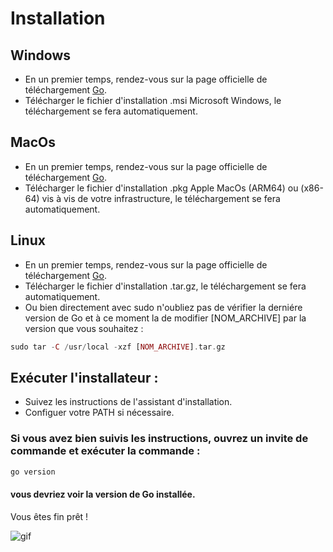 # Installation

## Windows 

- En un premier temps, rendez-vous sur la page officielle de téléchargement [Go](https://golang.org/dl/).
- Télécharger le fichier d'installation .msi Microsoft Windows, le téléchargement se fera automatiquement.

## MacOs

- En un premier temps, rendez-vous sur la page officielle de téléchargement [Go](https://golang.org/dl/).
- Télécharger le fichier d'installation .pkg Apple MacOs (ARM64) ou (x86-64) vis à vis de votre infrastructure, le téléchargement se fera automatiquement.

## Linux

- En un premier temps, rendez-vous sur la page officielle de téléchargement [Go](https://golang.org/dl/).
- Télécharger le fichier d'installation .tar.gz, le téléchargement se fera automatiquement.
- Ou bien directement avec sudo n'oubliez pas de vérifier la derniére version de Go et à ce moment la de modifier [NOM_ARCHIVE] par la version que vous souhaitez : 
```php
sudo tar -C /usr/local -xzf [NOM_ARCHIVE].tar.gz
```

## Exécuter l'installateur :

- Suivez les instructions de l'assistant d'installation.
- Configuer votre PATH si nécessaire.


### Si vous avez bien suivis les instructions, ouvrez un invite de commande et exécuter la commande : 
```php
go version 
```
#### vous devriez voir la version de Go installée.


Vous êtes fin prêt ! 

![gif](https://media1.giphy.com/media/v1.Y2lkPTc5MGI3NjExd3YzNmNxaHhoMHJrd2FuMmVtN2F5YmNraTY2NHVwdDNpamRqMDB1aiZlcD12MV9pbnRlcm5hbF9naWZfYnlfaWQmY3Q9Zw/CuuSHzuc0O166MRfjt/giphy.webp)